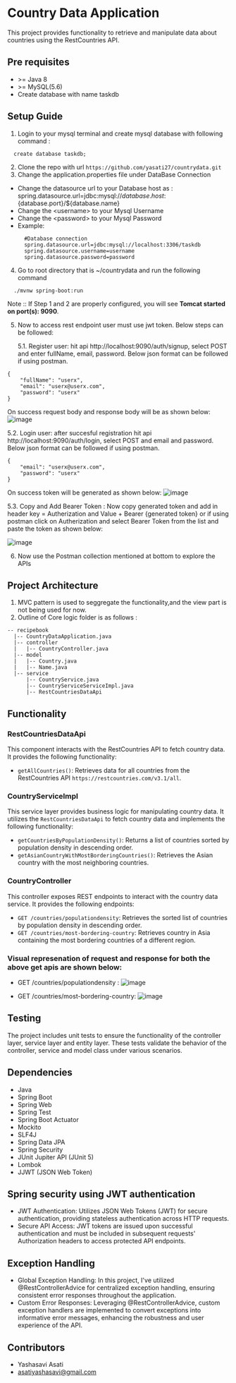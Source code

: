 # Country Data Application
This project provides functionality to retrieve and manipulate data about countries using the RestCountries API.

## Pre requisites
- \>= Java 8
- \>= MySQL(5.6)
- Create database with name taskdb

## Setup Guide
1. Login to your mysql terminal and create mysql database with following command : 
```
  create database taskdb;
```
2. Clone the repo with url ``` https://github.com/yasati27/countrydata.git ```
3. Change the application.properties file under DataBase Connection

  - Change the datasource url to your Database host as :   
      spring.datasource.url=jdbc:mysql://${database.host}:${database.port}/${database.name}
  - Change the \<username\> to your Mysql Username
  - Change the \<password\> to your Mysql Password
  - Example:
    ```
      #Database connection
      spring.datasource.url=jdbc:mysql://localhost:3306/taskdb
      spring.datasource.username=username
      spring.datasource.password=password
    ```

4. Go to root directory that is ~/countrydata and run the following command
```
  ./mvnw spring-boot:run
```
   Note :: If Step 1 and 2 are properly configured, you will see **Tomcat started on port(s): 9090**.
 
5. Now to access rest endpoint user must use jwt token. Below steps can be followed:

      5.1. Register user: hit api http://localhost:9090/auth/signup, select POST and enter fullName, email, password. Below json format can be followed if using postman.
```
{
    "fullName": "userx",
    "email": "userx@userx.com",
    "password": "userx"
}
```

On success request body and response body will be as shown below:
![image](https://github.com/yasati27/countrydata/assets/170762397/53512d49-34fe-4dce-bc79-02c24fba1e92)

  5.2. Login user: after succesful registration hit api http://localhost:9090/auth/login, select POST and email and password. Below json format can be followed if using postman.
```
{
    "email": "userx@userx.com",
    "password": "userx"
}
```

On success token will be generated as shown below:
![image](https://github.com/yasati27/countrydata/assets/170762397/ec0e681c-a6d7-4538-91bf-2a1d021410af)

5.3. Copy and Add Bearer Token : Now copy generated token and add in header key = Autherization and Value + Bearer {generated token} or if using postman click on Autherization and select Bearer Token from the list and paste the token as shown below:

![image](https://github.com/yasati27/countrydata/assets/170762397/6ba542d7-0244-418b-9617-42ca6ffc430c)

6. Now use the Postman collection mentioned at bottom to explore the APIs


## Project Architecture
1. MVC pattern is used to seggregate the functionality,and the view part is not being used for now.
2. Outline of Core logic folder is as follows :
  ```
  -- recipebook
    |-- CountryDataApplication.java
    |-- controller
    |   |-- CountryController.java
    |-- model
    |   |-- Country.java
    |   |-- Name.java
    |-- service
        |-- CountryService.java
        |-- CountryServiceServiceImpl.java
        |-- RestCountriesDataApi
  ```
## Functionality

### RestCountriesDataApi

This component interacts with the RestCountries API to fetch country data. It provides the following functionality:

- `getAllCountries()`: Retrieves data for all countries from the RestCountries API `https://restcountries.com/v3.1/all`.

### CountryServiceImpl

This service layer provides business logic for manipulating country data. It utilizes the `RestCountriesDataApi` to fetch country data and implements the following functionality:

- `getCountriesByPopulationDensity()`: Returns a list of countries sorted by population density in descending order.
- `getAsianCountryWithMostBorderingCountries()`: Retrieves the Asian country with the most neighboring countries.

### CountryController

This controller exposes REST endpoints to interact with the country data service. It provides the following endpoints:

- `GET /countries/populationdensity`: Retrieves the sorted list of countries by population density in descending order.
- `GET /countries/most-bordering-country`: Retrieves country in Asia containing the most bordering countries of a different region.

### Visual represenation of request and response for both the above get apis are shown below:
- GET /countries/populationdensity :
 ![image](https://github.com/yasati27/countrydata/assets/170762397/a8f89d0f-3879-4997-b65c-e00db2db4457)


- GET /countries/most-bordering-country:
  ![image](https://github.com/yasati27/countrydata/assets/170762397/194eb7db-2491-42c9-a8d7-f410cad9cddb)


## Testing

The project includes unit tests to ensure the functionality of the controller layer, service layer and entity layer. These tests validate the behavior of the controller, service and model class under various scenarios.

## Dependencies

- Java
- Spring Boot
- Spring Web
- Spring Test
- Spring Boot Actuator
- Mockito
- SLF4J
- Spring Data JPA
- Spring Security
- JUnit Jupiter API (JUnit 5)
- Lombok
- JJWT (JSON Web Token)

## Spring security using JWT authentication
 
- JWT Authentication: Utilizes JSON Web Tokens (JWT) for secure authentication, providing stateless authentication across HTTP requests.
- Secure API Access: JWT tokens are issued upon successful authentication and must be included in subsequent requests' Authorization headers to access protected API endpoints.

## Exception Handling

- Global Exception Handling: In this project, I've utilized @RestControllerAdvice for centralized exception handling, ensuring consistent error responses throughout the application.
- Custom Error Responses: Leveraging @RestControllerAdvice, custom exception handlers are implemented to convert exceptions into informative error messages, enhancing the robustness and user experience of the API.

## Contributors

- Yashasavi Asati
- asatiyashasavi@gmail.com


